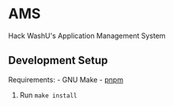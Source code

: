 # AMS
Hack WashU's Application Management System

## Development Setup
Requirements:
	- GNU Make
	- [pnpm](https://pnpm.io)
  
1. Run `make install`
